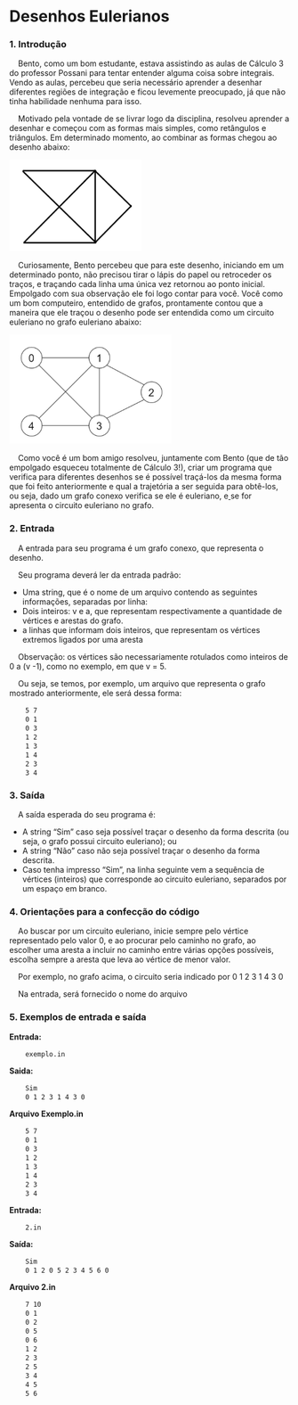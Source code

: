 # Desenhos Eulerianos
### 1. Introdução
&nbsp;&nbsp;&nbsp;&nbsp;Bento, como um bom estudante, estava assistindo as aulas de Cálculo 3 do
professor Possani para tentar entender alguma coisa sobre integrais. Vendo as
aulas, percebeu que seria necessário aprender a desenhar diferentes regiões de
integração e ficou levemente preocupado, já que não tinha habilidade nenhuma para
isso.

&nbsp;&nbsp;&nbsp;&nbsp;Motivado pela vontade de se livrar logo da disciplina, resolveu aprender a
desenhar e começou com as formas mais simples, como retângulos e triângulos.
Em determinado momento, ao combinar as formas chegou ao desenho abaixo:

![alt-text](https://github.com/niicao/Grafos/blob/main/Trabalho%201/img1.png)

&nbsp;&nbsp;&nbsp;&nbsp;Curiosamente, Bento percebeu que para este desenho, iniciando em um
determinado ponto, não precisou tirar o lápis do papel ou retroceder os traços, e
traçando cada linha uma única vez retornou ao ponto inicial. Empolgado com sua
observação ele foi logo contar para você.
Você como um bom computeiro, entendido de grafos, prontamente contou
que a maneira que ele traçou o desenho pode ser entendida como um circuito
euleriano no grafo euleriano abaixo:

![alt-text](https://github.com/niicao/Grafos/blob/main/Trabalho%201/img2.png)

&nbsp;&nbsp;&nbsp;&nbsp;Como você é um bom amigo resolveu, juntamente com Bento (que de tão
empolgado esqueceu totalmente de Cálculo 3!), criar um programa que verifica para
diferentes desenhos se é possível traçá-los da mesma forma que foi feito
anteriormente e qual a trajetória a ser seguida para obtê-los, ou seja, dado um grafo
conexo verifica se ele é euleriano, e[
](https://github.com/niicao/Grafos/blob/main/Trabalho%201/img2.png) se for apresenta o circuito euleriano no grafo.

### 2. Entrada

&nbsp;&nbsp;&nbsp;&nbsp;A entrada para seu programa é um grafo conexo, que representa o desenho.


&nbsp;&nbsp;&nbsp;&nbsp;Seu programa deverá ler da entrada padrão:
* Uma string, que é o nome de um arquivo contendo as seguintes informações,
separadas por linha:
* Dois inteiros: v e a, que representam respectivamente a quantidade de
vértices e arestas do grafo.
* a linhas que informam dois inteiros, que representam os vértices
extremos ligados por uma aresta


&nbsp;&nbsp;&nbsp;&nbsp;Observação: os vértices são necessariamente rotulados como inteiros de 0 a
(v -1), como no exemplo, em que v = 5.

&nbsp;&nbsp;&nbsp;&nbsp;Ou seja, se temos, por exemplo, um arquivo que representa o grafo mostrado
anteriormente, ele será dessa forma:

        5 7
        0 1
        0 3
        1 2
        1 3
        1 4
        2 3
        3 4

### 3. Saída
&nbsp;&nbsp;&nbsp;&nbsp;A saída esperada do seu programa é:

* A string “Sim” caso seja possível traçar o desenho da forma descrita (ou seja,
o grafo possui circuito euleriano); ou
* A string “Não” caso não seja possível traçar o desenho da forma descrita.
* Caso tenha impresso “Sim”, na linha seguinte vem a sequência de vértices
(inteiros) que corresponde ao circuito euleriano, separados por um espaço
em branco.

### 4. Orientações para a confecção do código
&nbsp;&nbsp;&nbsp;&nbsp;Ao buscar por um circuito euleriano, inicie sempre pelo vértice
representado pelo valor 0, e ao procurar pelo caminho no grafo, ao escolher uma
aresta a incluir no caminho entre várias opções possíveis, escolha sempre a
aresta que leva ao vértice de menor valor. 

&nbsp;&nbsp;&nbsp;&nbsp;Por exemplo, no grafo acima, o
circuito seria indicado por 0 1 2 3 1 4 3 0

&nbsp;&nbsp;&nbsp;&nbsp;Na entrada, será fornecido o nome do arquivo

### 5. Exemplos de entrada e saída
__Entrada:__

        exemplo.in
__Saida:__

        Sim
        0 1 2 3 1 4 3 0

__Arquivo Exemplo.in__

        5 7
        0 1
        0 3
        1 2
        1 3
        1 4
        2 3
        3 4

__Entrada:__

        2.in

__Saída:__

        Sim
        0 1 2 0 5 2 3 4 5 6 0

__Arquivo 2.in__

        7 10
        0 1
        0 2
        0 5
        0 6
        1 2
        2 3
        2 5
        3 4
        4 5
        5 6
